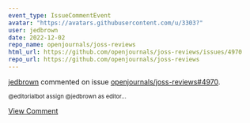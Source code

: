 ```yaml
---
event_type: IssueCommentEvent
avatar: "https://avatars.githubusercontent.com/u/3303?"
user: jedbrown
date: 2022-12-02
repo_name: openjournals/joss-reviews
html_url: https://github.com/openjournals/joss-reviews/issues/4970
repo_url: https://github.com/openjournals/joss-reviews
---
```


<a href='https://github.com/jedbrown' target='_blank'>jedbrown</a> commented on issue <a href='https://github.com/openjournals/joss-reviews/issues/4970' target='_blank'>openjournals/joss-reviews#4970</a>.

<small>@editorialbot assign @jedbrown as editor...</small>

<a href='https://github.com/openjournals/joss-reviews/issues/4970' target='_blank'>View Comment</a>
